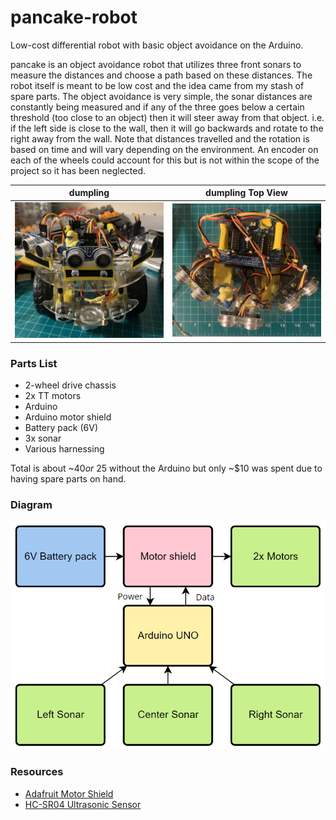 # pancake-robot
Low-cost differential robot with basic object avoidance on the Arduino.

pancake is an object avoidance robot that utilizes three front sonars to measure the distances and choose a path based on these distances. The robot itself is meant to be low cost and the idea came from my stash of spare parts. The object avoidance is very simple, the sonar distances are constantly being measured and if any of the three goes below a certain threshold (too close to an object) then it will steer away from that object. i.e. if the left side is close to the wall, then it will go backwards and rotate to the right away from the wall. Note that distances travelled and the rotation is based on time and will vary depending on the environment. An encoder on each of the wheels could account for this but is not within the scope of the project so it has been neglected.

| dumpling | dumpling Top View |
|:--------:|:-----------------:|
|![pancake](./media/pancake.jpg)|![dumpling_top](./media/pancake_top.jpg)|

### Parts List

- 2-wheel drive chassis
- 2x TT motors
- Arduino
- Arduino motor shield
- Battery pack (6V)
- 3x sonar
- Various harnessing

Total is about ~$40 or ~$25 without the Arduino but only ~$10 was spent due to having spare parts on hand.

### Diagram

<p align="center">
	<img src="./media/diagram.png">
</p>

### Resources

- [Adafruit Motor Shield](https://learn.adafruit.com/adafruit-motor-shield)
- [HC-SR04 Ultrasonic Sensor](https://howtomechatronics.com/tutorials/arduino/ultrasonic-sensor-hc-sr04/)
